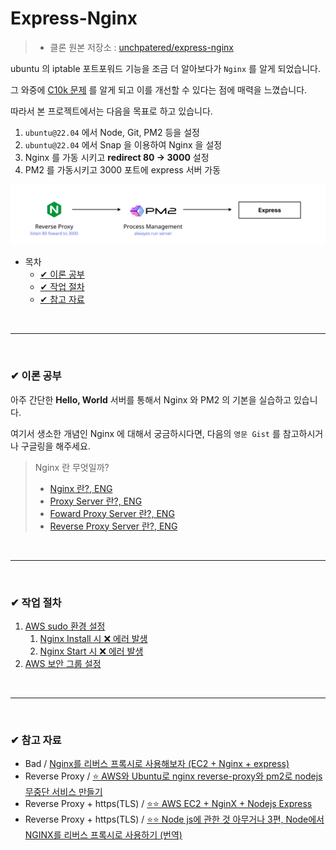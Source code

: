 # Express-Nginx

> - 클론 원본 저장소 : [unchpatered/express-nginx](https://github.com/unchaptered/express-nginx)

ubuntu 의 iptable 포트포워드 기능을 조금 더 알아보다가 `Nginx` 를 알게 되었습니다.

그 와중에 [C10k 문제](https://en.wikipedia.org/wiki/C10k_problem) 를 알게 되고 이를 개선할 수 있다는 점에 매력을 느꼈습니다.

따라서 본 프로젝트에서는 다음을 목표로 하고 있습니다.

1. `ubuntu@22.04` 에서 Node, Git, PM2 등을 설정
2. `ubuntu@22.04` 에서 Snap 을 이용하여 Nginx 을 설정
3. Nginx 를 가동 시키고 **redirect 80 -> 3000** 설정
4. PM2 를 가동시키고 3000 포트에 express 서버 가동

![](./Logic.png)

- 목차 
    - [✔ 이론 공부](./README.md#✔-이론-공부)
    - [✔ 작업 절차](./README.md#✔-작업-절차)
    - [✔ 참고 자료](./README.md#✔-참고-자료)

<br>
<hr>
<br>

### ✔ 이론 공부

아주 간단한 **Hello, World** 서버를 통해서 Nginx 와 PM2 의 기본을 실습하고 있습니다.

여기서 생소한 개념인 Nginx 에 대해서 궁금하시다면, 다음의 `영문 Gist` 를 참고하시거나 구글링을 해주세요.


> Nginx 란 무엇일까?
> 
> - [Nginx 란?, ENG](https://gist.github.com/unchaptered/d534826205517bf1e08311df57e02d66)
> - [Proxy Server 란?, ENG](https://gist.github.com/unchaptered/d53403dbba2b99cb808d9d9adc41ce33)
> - [Foward Proxy Server 란?, ENG](https://gist.github.com/unchaptered/a9e684ab95cef2ed8d8f3838b6264d25)
> - [Reverse Proxy Server 란?, ENG](https://gist.github.com/unchaptered/b13ace153fc948dbbf43d865fbe7766c)

<br>
<hr>
<br>

### ✔ 작업 절차

1. [AWS sudo 환경 설정](./aws.set.md)
    1. [Nginx Install 시 ❌ 에러 발생](./nginx.install.md)
    2. [Nginx Start 시  ❌ 에러 발생](./nginx.start.md)
2. [AWS 보안 그룹 설정](./aws.security.md)

<br>
<hr>
<br>

### ✔ 참고 자료

- Bad / [Nginx를 리버스 프록시로 사용해보자 (EC2 + Nginx + express)](https://darrengwon.tistory.com/546)
- Reverse Proxy / [⭐ AWS와 Ubuntu로 nginx reverse-proxy와 pm2로 nodejs 무중단 서비스 만들기](https://velog.io/@pinot/AWS-Ubuntu%EB%A1%9C-nginx-reverse-proxy-%EC%84%A4%EC%A0%95%ED%95%98%EA%B8%B0)
- Reverse Proxy + https(TLS) / [⭐⭐ AWS EC2 + NginX + Nodejs Express](https://junojunho.com/front-end/aws-nginx-express)
- Reverse Proxy + https(TLS) / [⭐⭐ Node js에 관한 것 아무거나 3편, Node에서 NGINX를 리버스 프록시로 사용하기 (번역)](https://velog.io/@jakeseo_me/Node%EC%97%90%EC%84%9C-NGINX%EB%A5%BC-%EB%A6%AC%EB%B2%84%EC%8A%A4-%ED%94%84%EB%A1%9D%EC%8B%9C%EB%A1%9C-%EC%82%AC%EC%9A%A9%ED%95%98%EA%B8%B0-%EB%B2%88%EC%97%AD)